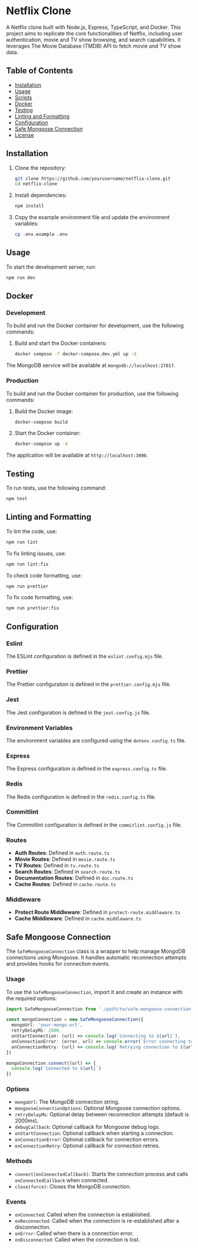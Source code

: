 # Netflix Clone

A Netflix clone built with Node.js, Express, TypeScript, and Docker. This project aims to replicate the core functionalities of Netflix, including user authentication, movie and TV show browsing, and search capabilities. It leverages The Movie Database (TMDB) API to fetch movie and TV show data.

## Table of Contents

- [Installation](#installation)
- [Usage](#usage)
- [Scripts](#scripts)
- [Docker](#docker)
- [Testing](#testing)
- [Linting and Formatting](#linting-and-formatting)
- [Configuration](#configuration)
- [Safe Mongoose Connection](#safe-mongoose-connection)
- [License](#license)

## Installation

1. Clone the repository:

   ```sh
   git clone https://github.com/yourusername/netflix-clone.git
   cd netflix-clone
   ```

2. Install dependencies:

   ```sh
   npm install
   ```

3. Copy the example environment file and update the environment variables:
   ```sh
   cp .env.example .env
   ```

## Usage

To start the development server, run:

```sh
npm run dev
```

## Docker

### Development

To build and run the Docker container for development, use the following commands:

1. Build and start the Docker containers:
   ```sh
   docker compose -f docker-compose.dev.yml up -d
   ```

The MongoDB service will be available at `mongodb://localhost:27017`.

### Production

To build and run the Docker container for production, use the following commands:

1. Build the Docker image:

   ```sh
   docker-compose build
   ```

2. Start the Docker container:
   ```sh
   docker-compose up -d
   ```

The application will be available at `http://localhost:3000`.

## Testing

To run tests, use the following command:

```sh
npm test
```

## Linting and Formatting

To lint the code, use:

```sh
npm run lint
```

To fix linting issues, use:

```sh
npm run lint:fix
```

To check code formatting, use:

```sh
npm run prettier
```

To fix code formatting, use:

```sh
npm run prettier:fix
```

## Configuration

### Eslint

The ESLint configuration is defined in the `eslint.config.mjs` file.

### Prettier

The Prettier configuration is defined in the `prettier.config.mjs` file.

### Jest

The Jest configuration is defined in the `jest.config.js` file.

### Environment Variables

The environment variables are configured using the `dotenv.config.ts` file.

### Express

The Express configuration is defined in the `express.config.ts` file.

### Redis

The Redis configuration is defined in the `redis.config.ts` file.

### Commitlint

The Commitlint configuration is defined in the `commitlint.config.js` file.

### Routes

- **Auth Routes**: Defined in `auth.route.ts`
- **Movie Routes**: Defined in `movie.route.ts`
- **TV Routes**: Defined in `tv.route.ts`
- **Search Routes**: Defined in `search.route.ts`
- **Documentation Routes**: Defined in `doc.route.ts`
- **Cache Routes**: Defined in `cache.route.ts`

### Middleware

- **Protect Route Middleware**: Defined in `protect-route.middleware.ts`
- **Cache Middleware**: Defined in `cache.middleware.ts`

## Safe Mongoose Connection

The `SafeMongooseConnection` class is a wrapper to help manage MongoDB connections using Mongoose. It handles automatic reconnection attempts and provides hooks for connection events.

### Usage

To use the `SafeMongooseConnection`, import it and create an instance with the required options:

```typescript
import SafeMongooseConnection from './path/to/safe-mongoose-connection'

const mongoConnection = new SafeMongooseConnection({
  mongoUrl: 'your-mongo-url',
  retryDelayMs: 2000,
  onStartConnection: (url) => console.log(`Connecting to ${url}`),
  onConnectionError: (error, url) => console.error(`Error connecting to ${url}:`, error),
  onConnectionRetry: (url) => console.log(`Retrying connection to ${url}`)
})

mongoConnection.connect((url) => {
  console.log(`Connected to ${url}`)
})
```

### Options

- `mongoUrl`: The MongoDB connection string.
- `mongooseConnectionOptions`: Optional Mongoose connection options.
- `retryDelayMs`: Optional delay between reconnection attempts (default is 2000ms).
- `debugCallback`: Optional callback for Mongoose debug logs.
- `onStartConnection`: Optional callback when starting a connection.
- `onConnectionError`: Optional callback for connection errors.
- `onConnectionRetry`: Optional callback for connection retries.

### Methods

- `connect(onConnectedCallback)`: Starts the connection process and calls `onConnectedCallback` when connected.
- `close(force)`: Closes the MongoDB connection.

### Events

- `onConnected`: Called when the connection is established.
- `onReconnected`: Called when the connection is re-established after a disconnection.
- `onError`: Called when there is a connection error.
- `onDisconnected`: Called when the connection is lost.

